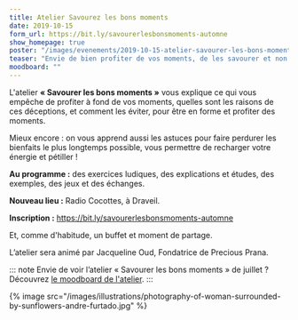 ```yaml
---
title: Atelier Savourez les bons moments
date: 2019-10-15
form_url: https://bit.ly/savourerlesbonsmoments-automne
show_homepage: true
poster: "/images/evenements/2019-10-15-atelier-savourer-les-bons-moments.jpg"
teaser: "Envie de bien profiter de vos moments, de les savourer et non de passer à côté et le regretter ?"
moodboard: ""
---
```


L'atelier **« Savourer les bons moments »** vous explique ce qui vous empêche de profiter à fond de vos moments, quelles sont les raisons de ces déceptions, et comment les éviter, pour être en forme et profiter des moments.

Mieux encore : on vous apprend aussi les astuces pour faire perdurer les bienfaits le plus longtemps possible, vous permettre de recharger votre énergie et pétiller !

**Au programme :** des exercices ludiques, des explications et études, des exemples, des jeux et des échanges.

**Nouveau lieu :** Radio Cocottes, à Draveil.

**Inscription :** <https://bit.ly/savourerlesbonsmoments-automne>

Et, comme d'habitude, un buffet et moment de partage.

L’atelier sera animé par Jacqueline Oud, Fondatrice de Precious Prana.

::: note
Envie de voir l’atelier « Savourer les bons moments » de juillet ? Découvrez [le moodboard de l'atelier](/evenements/2019/07/02/atelier-savourez-les-bons-moments/#le-moodboard).
:::

{% image src="/images/illustrations/photography-of-woman-surrounded-by-sunflowers-andre-furtado.jpg" %}
